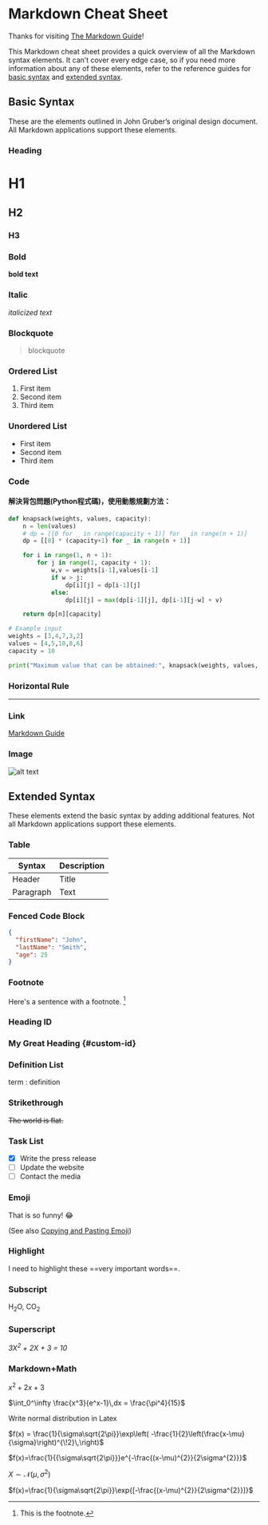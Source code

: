 # Markdown Cheat Sheet

Thanks for visiting [The Markdown Guide](https://www.markdownguide.org)!

This Markdown cheat sheet provides a quick overview of all the Markdown syntax elements. It can’t cover every edge case, so if you need more information about any of these elements, refer to the reference guides for [basic syntax](https://www.markdownguide.org/basic-syntax/) and [extended syntax](https://www.markdownguide.org/extended-syntax/).

## Basic Syntax

These are the elements outlined in John Gruber’s original design document. All Markdown applications support these elements.

### Heading

# H1
## H2
### H3

### Bold

**bold text**

### Italic

*italicized text*

### Blockquote

> blockquote

### Ordered List

1. First item
2. Second item
3. Third item

### Unordered List

- First item
- Second item
- Third item

### Code

#### 解決背包問題(Python程式碼)，使用動態規劃方法：

```Python
def knapsack(weights, values, capacity):
    n = len(values)
    # dp = [[0 for _ in range(capacity + 1)] for _ in range(n + 1)]
    dp = [[0] * (capacity+1) for _ in range(n + 1)]

    for i in range(1, n + 1):
        for j in range(1, capacity + 1):
            w,v = weights[i-1],values[i-1]
            if w > j:
                dp[i][j] = dp[i-1][j]
            else:
                dp[i][j] = max(dp[i-1][j], dp[i-1][j-w] + v)

    return dp[n][capacity]

# Example input
weights = [3,4,7,3,2]
values = [4,5,10,8,6]
capacity = 10

print("Maximum value that can be obtained:", knapsack(weights, values, capacity))
```


### Horizontal Rule

---

### Link

[Markdown Guide](https://www.markdownguide.org)

### Image

![alt text](https://www.markdownguide.org/assets/images/tux.png)

## Extended Syntax

These elements extend the basic syntax by adding additional features. Not all Markdown applications support these elements.

### Table

| Syntax | Description |
| ----------- | ----------- |
| Header | Title |
| Paragraph | Text |

### Fenced Code Block

```JSON
{
  "firstName": "John",
  "lastName": "Smith",
  "age": 25
}
```

### Footnote

Here's a sentence with a footnote. [^1]

[^1]: This is the footnote.

### Heading ID

### My Great Heading {#custom-id}

### Definition List

term
: definition

### Strikethrough

~~The world is flat.~~

### Task List

- [x] Write the press release
- [ ] Update the website
- [ ] Contact the media

### Emoji

That is so funny! :joy:

(See also [Copying and Pasting Emoji](https://www.markdownguide.org/extended-syntax/#copying-and-pasting-emoji))

### Highlight

I need to highlight these ==very important words==.

### Subscript

H<sub>2</sub>O, CO<sub>2</sub>

### Superscript

*3X<sup>2</sup> + 2X + 3 = 10*

### Markdown+Math

$x^2+2x+3$ 

$\int_0^\infty \frac{x^3}{e^x-1}\,dx = \frac{\pi^4}{15}$

Write normal distribution in Latex

$f(x) = \frac{1}{\sigma\sqrt{2\pi}}\exp\left( -\frac{1}{2}\left(\frac{x-\mu}{\sigma}\right)^{\!2}\,\right)$

$f(x)=\frac{1}{{\sigma\sqrt{2\pi}}}e^{-\frac{(x-\mu)^{2}}{2\sigma^{2}}}$

$X \sim \mathcal{N}(\mu,\sigma^2)$

$f(x)=\frac{1}{\sigma\sqrt{2\pi}}\exp{[-\frac{(x-\mu)^{2}}{2\sigma^{2}}]}$
